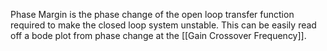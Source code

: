 Phase Margin is the phase change of the open loop transfer function required to make the closed loop system unstable. This can be easily read off a bode plot from phase change at the [[Gain Crossover Frequency]].